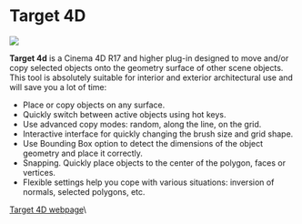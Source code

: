 # Target 4D

![](../.gitbook/assets/mikeudin-target4d-feutures\_5.gif)

**Target 4d** is a Cinema 4D R17 and higher plug-in designed to move and/or copy selected objects onto the geometry surface of other scene objects. This tool is absolutely suitable for interior and exterior architectural use and will save you a lot of time:

* Place or copy objects on any surface.
* Quickly switch between active objects using hot keys.
* Use advanced copy modes: random, along the line, on the grid.
* Interactive interface for quickly changing the brush size and grid shape.
* Use Bounding Box option to detect the dimensions of the object geometry and place it correctly.
* Snapping. Quickly place objects to the center of the polygon, faces or vertices.
* Flexible settings help you cope with various situations: inversion of normals, selected polygons, etc.

[Target 4D webpage](http://mikeudin.net/product/target-4d/)\


